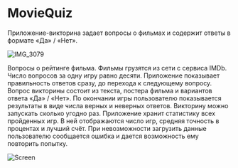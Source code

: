 # MovieQuiz

Приложение-викторина задает вопросы о фильмах и содержит ответы в формате «Да» / «Нет».

![IMG_3079](https://user-images.githubusercontent.com/97784424/211767052-506d9242-506a-457f-8fbb-8894960ff4bc.GIF)

Вопросы о рейтинге фильма.
Фильмы грузятся из сети с сервиса IMDb.
Число вопросов за одну игру равно десяти.
Приложение показывает правильность ответов сразу, до перехода к следующему вопросу.
Вопрос викторины состоит из текста, постера фильма и вариантов ответа «Да» / «Нет».
По окончании игры пользователю показывается результаты в виде числа верных и неверных ответов.
Викторину можно запускать сколько угодно раз.
Приложение хранит статистику всех пройденных игр. В ней отображаются число игр, средняя точность в процентах и лучший счёт.
При невозможности загрузить данные пользователю сообщается ошибка и дается возможность ему повторить попытку.

![Screen](https://user-images.githubusercontent.com/97784424/211767208-56cdb298-5a9e-444d-beb9-aed394e83d79.jpg)


